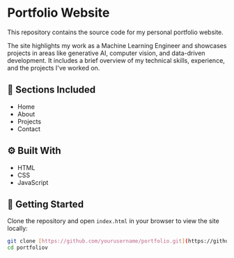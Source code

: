 # Portfolio Website

This repository contains the source code for my personal portfolio website.

The site highlights my work as a Machine Learning Engineer and showcases projects in areas like generative AI, computer vision, and data-driven development. It includes a brief overview of my technical skills, experience, and the projects I've worked on.

## 🔗 Sections Included

- Home
- About
- Projects
- Contact

## ⚙️ Built With

- HTML
- CSS
- JavaScript

## 🚀 Getting Started

Clone the repository and open `index.html` in your browser to view the site locally:

```bash
git clone [https://github.com/yourusername/portfolio.git](https://github.com/yourusername/portfolio.git)
cd portfoliov
